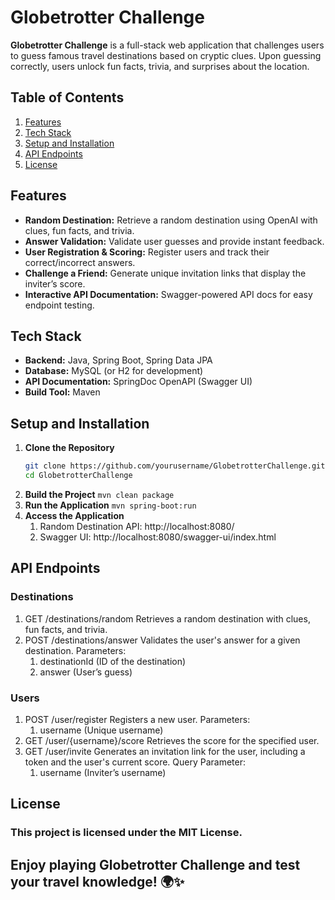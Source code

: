 # Globetrotter Challenge

**Globetrotter Challenge** is a full-stack web application that challenges users to guess famous travel destinations based on cryptic clues. Upon guessing correctly, users unlock fun facts, trivia, and surprises about the location.

## Table of Contents
1. [Features](#features)
2. [Tech Stack](#tech-stack)
3. [Setup and Installation](#setup-and-installation)
4. [API Endpoints](#api-endpoints)
5. [License](#license)

## Features
- **Random Destination:** Retrieve a random destination using OpenAI with clues, fun facts, and trivia.
- **Answer Validation:** Validate user guesses and provide instant feedback.
- **User Registration & Scoring:** Register users and track their correct/incorrect answers.
- **Challenge a Friend:** Generate unique invitation links that display the inviter’s score.
- **Interactive API Documentation:** Swagger-powered API docs for easy endpoint testing.

## Tech Stack
- **Backend:** Java, Spring Boot, Spring Data JPA
- **Database:** MySQL (or H2 for development)
- **API Documentation:** SpringDoc OpenAPI (Swagger UI)
- **Build Tool:** Maven

## Setup and Installation
1. **Clone the Repository**
   ```sh
   git clone https://github.com/yourusername/GlobetrotterChallenge.git
   cd GlobetrotterChallenge 
2. **Build the Project**
    ```mvn clean package```
3. **Run the Application**
    ```mvn spring-boot:run```
4. **Access the Application**
    1. Random Destination API: http://localhost:8080/
   2. Swagger UI: http://localhost:8080/swagger-ui/index.html

## API Endpoints
### Destinations
1. GET /destinations/random
   Retrieves a random destination with clues, fun facts, and trivia.
2. POST /destinations/answer
   Validates the user's answer for a given destination.
   Parameters:
    1. destinationId (ID of the destination)
   2. answer (User’s guess)

### Users
1. POST /user/register
   Registers a new user.
   Parameters:
   1. username (Unique username)
2. GET /user/{username}/score
   Retrieves the score for the specified user.
3. GET /user/invite
   Generates an invitation link for the user, including a token and the user's current score.
   Query Parameter:
    1. username (Inviter’s username)

## License
### This project is licensed under the MIT License.

## Enjoy playing Globetrotter Challenge and test your travel knowledge! 🌍✨

